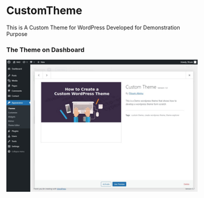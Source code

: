 # CustomTheme
This is A Custom Theme for WordPress Developed for Demonstration Purpose 

### The Theme on Dashboard 
![alt text](./assets/img/ui1.png)
